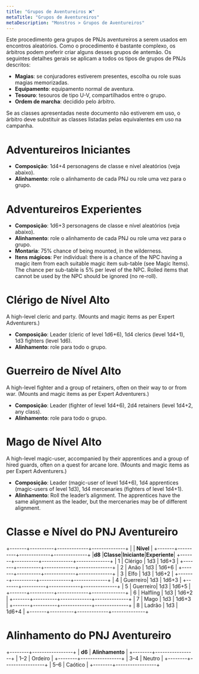 ```yaml
---
title: "Grupos de Aventureiros ❌"
metaTitle: "Grupos de Aventureiros"
metaDescription: "Monstros > Grupos de Aventureiros"
---
```


Este procedimento gera grupos de PNJs aventureiros a serem usados em encontros aleatórios. Como o procedimento é bastante complexo, os árbitros podem preferir criar alguns desses grupos de antemão. Os seguintes detalhes gerais se aplicam a todos os tipos de grupos de PNJs descritos:

* **Magias**: se conjuradores estiverem presentes, escolha ou role suas magias memorizadas.
* **Equipamento**: equipamento normal de aventura.
* **Tesouro**: tesouros de tipo U-V, compartilhados entre o grupo.
* **Ordem de marcha**: decidido pelo árbitro.

Se as classes apresentadas neste documento não estiverem em uso, o árbitro deve substituir as classes listadas pelas equivalentes em uso na campanha.

# Adventureiros Iniciantes

* **Composição**: 1d4+4 personagens de classe e nível aleatórios (veja abaixo).
* **Alinhamento**: role o alinhamento de cada PNJ ou role uma vez para o grupo.

# Adventureiros Experientes

* **Composição**: 1d6+3 personagens de classe e nível aleatórios (veja abaixo).
* **Alinhamento**: role o alinhamento de cada PNJ ou role uma vez para o grupo.
* **Montaria**: 75% chance of being mounted, in the wilderness.
* **Itens mágicos**: Per individual: there is a chance of the NPC having a magic item from each suitable magic item sub-table (see Magic Items). The chance per sub-table is 5% per level of the NPC. Rolled items that cannot be used by the NPC should be ignored (no re-roll).

# Clérigo de Nível Alto

A high-level cleric and party. (Mounts and magic items as per Expert Adventurers.)

* **Composição**: Leader (cleric of level 1d6+6), 1d4 clerics (level 1d4+1), 1d3 fighters (level 1d6).
* **Alinhamento**: role para todo o grupo.

# Guerreiro de Nível Alto

A high-level fighter and a group of retainers, often on their way to or from war. (Mounts and magic items as per Expert Adventurers.)

* **Composição**: Leader (fighter of level 1d4+6), 2d4 retainers (level 1d4+2, any class).
* **Alinhamento**: role para todo o grupo.

# Mago de Nível Alto

A high-level magic-user, accompanied by their apprentices and a group of hired guards, often on a quest for arcane lore. (Mounts and magic items as per Expert Adventurers.)

* **Composição**: Leader (magic-user of level 1d4+6), 1d4 apprentices (magic-users of level 1d3), 1d4 mercenaries (fighters of level 1d4+1).
* **Alinhamento**: Roll the leader’s alignment. The apprentices have the same alignment as the leader, but the mercenaries may be of different alignment.

# Classe e Nível do PNJ Aventureiro

+-------+----------+-------------+--------------+
|                  | **Nível**                  |
+-------+----------+-------------+--------------+
|**d8** |**Classe**|**Iniciante**|**Experiente**|
+-------+----------+-------------+--------------+
| 1     | Clérigo  | 1d3         | 1d6+3        |
+-------+----------+-------------+--------------+
| 2     | Anão     | 1d3         | 1d6+6        |
+-------+----------+-------------+--------------+
| 3     | Elfo     | 1d3         | 1d6+2        |
+-------+----------+-------------+--------------+
| 4     | Guerreiro| 1d3         | 1d6+3        |
+-------+----------+-------------+--------------+
| 5     | Guerreiro| 1d3         | 1d6+5        |
+-------+----------+-------------+--------------+
| 6     | Halfling | 1d3         | 1d6+2        |
+-------+----------+-------------+--------------+
| 7     | Mago     | 1d3         | 1d6+3        |
+-------+----------+-------------+--------------+
| 8     | Ladrão   | 1d3         | 1d6+4        |
+-------+----------+-------------+--------------+

# Alinhamento do PNJ Aventureiro
+--------+-----------------+
| **d6** | **Alinhamento** |
+--------+-----------------+
| 1–2    | Ordeiro         |
+--------+-----------------+
| 3–4    | Neutro          |
+--------+-----------------+
| 5–6    | Caótico         |
+--------+-----------------+